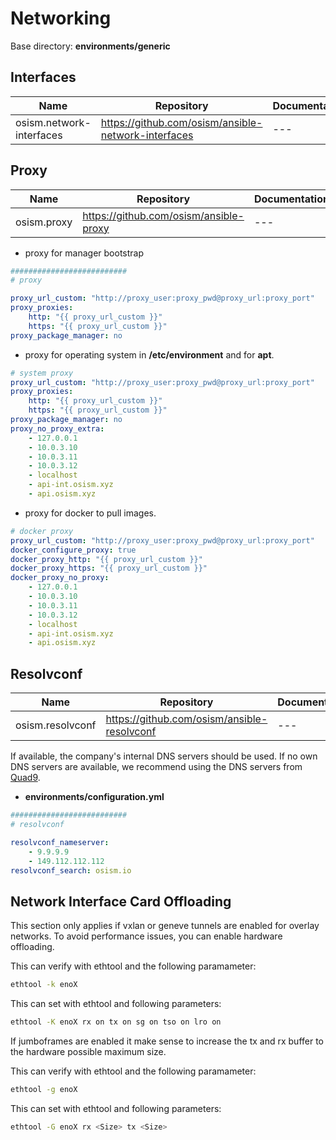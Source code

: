 # Networking

Base directory: **environments/generic**

## Interfaces

**Name**                    |**Repository**                                         |**Documentation**
----------------------------|-------------------------------------------------------|-----------------
osism.network-interfaces    |<https://github.com/osism/ansible-network-interfaces>  |---

## Proxy

**Name**                    |**Repository**                                         |**Documentation**
----------------------------|-------------------------------------------------------|-----------------
osism.proxy                 |<https://github.com/osism/ansible-proxy>               |---

* proxy for manager bootstrap

```yaml
##########################
# proxy

proxy_url_custom: "http://proxy_user:proxy_pwd@proxy_url:proxy_port"
proxy_proxies:
    http: "{{ proxy_url_custom }}"
    https: "{{ proxy_url_custom }}"
proxy_package_manager: no
```

* proxy for operating system in **/etc/environment** and for **apt**.

```yaml
# system proxy
proxy_url_custom: "http://proxy_user:proxy_pwd@proxy_url:proxy_port"
proxy_proxies:
    http: "{{ proxy_url_custom }}"
    https: "{{ proxy_url_custom }}"
proxy_package_manager: no
proxy_no_proxy_extra:
    - 127.0.0.1
    - 10.0.3.10
    - 10.0.3.11
    - 10.0.3.12
    - localhost
    - api-int.osism.xyz
    - api.osism.xyz
```

* proxy for docker to pull images.

```yaml
# docker proxy
proxy_url_custom: "http://proxy_user:proxy_pwd@proxy_url:proxy_port"
docker_configure_proxy: true
docker_proxy_http: "{{ proxy_url_custom }}"
docker_proxy_https: "{{ proxy_url_custom }}"
docker_proxy_no_proxy:
    - 127.0.0.1
    - 10.0.3.10
    - 10.0.3.11
    - 10.0.3.12
    - localhost
    - api-int.osism.xyz
    - api.osism.xyz
```

## Resolvconf

**Name**                    |**Repository**                                         |**Documentation**
----------------------------|-------------------------------------------------------|-----------------
osism.resolvconf            |<https://github.com/osism/ansible-resolvconf>          |---

If available, the company's internal DNS servers should be used. If no own DNS servers are available, we recommend using the DNS
servers from [Quad9](https://www.quad9.net).

* **environments/configuration.yml**

```yaml
##########################
# resolvconf

resolvconf_nameserver:
    - 9.9.9.9
    - 149.112.112.112
resolvconf_search: osism.io
```

## Network Interface Card Offloading

This section only applies if vxlan or geneve tunnels are enabled for overlay networks. To avoid performance issues, you can
enable hardware offloading.

This can verify with ethtool and the following paramameter:

```sh
ethtool -k enoX 
```

This can set with ethtool and following parameters:

```sh
ethtool -K enoX rx on tx on sg on tso on lro on
```

If jumboframes are enabled it make sense to increase the tx and rx buffer to the hardware possible maximum size.

This can verify with ethtool and the following paramameter:

```sh
ethtool -g enoX 
```

This can set with ethtool and following parameters:

```sh
ethtool -G enoX rx <Size> tx <Size> 
```
